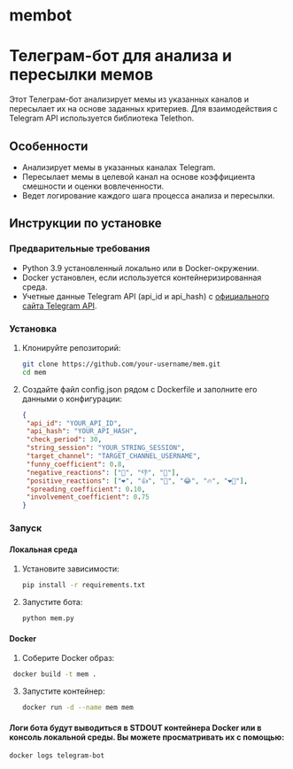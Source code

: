 # membot

# Телеграм-бот для анализа и пересылки мемов

Этот Телеграм-бот анализирует мемы из указанных каналов и пересылает их на основе заданных критериев. Для взаимодействия с Telegram API используется библиотека Telethon.

## Особенности

- Анализирует мемы в указанных каналах Telegram.
- Пересылает мемы в целевой канал на основе коэффициента смешности и оценки вовлеченности.
- Ведет логирование каждого шага процесса анализа и пересылки.

## Инструкции по установке

### Предварительные требования

- Python 3.9 установленный локально или в Docker-окружении.
- Docker установлен, если используется контейнеризированная среда.
- Учетные данные Telegram API (api_id и api_hash) с [официального сайта Telegram API](https://my.telegram.org/auth).

### Установка

1. Клонируйте репозиторий:

   ```bash
   git clone https://github.com/your-username/mem.git
   cd mem
   ```

2. Создайте файл config.json рядом с Dockerfile и заполните его данными о конфигурации:
   ```json
   {
    "api_id": "YOUR_API_ID",
    "api_hash": "YOUR_API_HASH",
    "check_period": 30,
    "string_session": "YOUR_STRING_SESSION",
    "target_channel": "TARGET_CHANNEL_USERNAME",
    "funny_coefficient": 0.8,
    "negative_reactions": ["💩", "👎", "🤮"],
    "positive_reactions": ["❤️", "👍", "🤣", "😂", "🔥", "❤️‍🔥"],
    "spreading_coefficient": 0.10,
    "involvement_coefficient": 0.75
   }
   ```
### Запуск

#### Локальная среда

1. Установите зависимости:
   ```bash
   pip install -r requirements.txt
   ```

2. Запустите бота:
   ```bash
   python mem.py
   ```

#### Docker
1. Соберите Docker образ:
  ```bash
   docker build -t mem .
  ```

3. Запустите контейнер:
   ```bash
   docker run -d --name mem mem
   ```

#### Логи бота будут выводиться в STDOUT контейнера Docker или в консоль локальной среды. Вы можете просматривать их с помощью:
   ```bash
   docker logs telegram-bot
   ```
